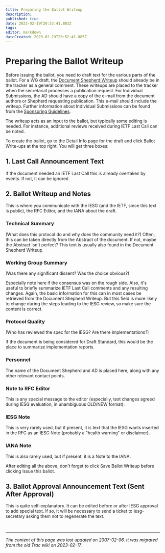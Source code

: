 ```yaml
---
title: Preparing the Ballot Writeup
description: 
published: true
date: 2023-02-19T20:53:41.803Z
tags: 
editor: markdown
dateCreated: 2023-02-19T20:52:41.885Z
---
```


# Preparing the Ballot Writeup

Before issuing the ballot, you need to draft text for the various parts of the ballot. For a WG draft, the [Document Shepherd Writeup](http://tools.ietf.org/id/draft-ietf-proto-wgchair-doc-shepherding) should already be in the tracker as a general comment. These writeups are placed to the tracker when the secretariat processes a publication request. For Individual Submissions, the AD should have a copy of the e-mail from the document authors or Shepherd requesting publication. This e-mail should include the writeup. Further information about Individual Submissions can be found from the [Sponsoring Guidelines](http://tools.ietf.org/id/draft-iesg-sponsoring-guidelines).

The writeup acts as an input to the ballot, but typically some editing is needed. For instance, additional reviews received during IETF Last Call can be noted.

To create the ballot, go to the Detail Info page for the draft and click Ballot Write-ups at the top right. You will get three boxes:

## 1. Last Call Announcement Text

If the document needed an IETF Last Call this is already overtaken by events. If not, it can be ignored.
## 2. Ballot Writeup and Notes

This is where you communicate with the IESG (and the IETF, since this text is public), the RFC Editor, and the IANA about the draft.
### Technical Summary

(What does this protocol do and why does the community need it?) Often, this can be taken directly from the Abstract of the document. If not, maybe the Abstract isn't perfect? This text is usually also found in the Document Shepherd Writeup.
### Working Group Summary

(Was there any significant dissent? Was the choice obvious?)

Especially note here if the consensus was on the rough side. Also, it's useful to briefly summarize IETF Last Call comments and any resulting changes. Again, the basic information for this can in most cases be retrieved from the Document Shepherd Writeup. But this field is more likely to change during the steps leading to the IESG review, so make sure the content is correct.

### Protocol Quality

(Who has reviewed the spec for the IESG? Are there implementations?)

If the document is being considered for Draft Standard, this would be the place to summarize implementation reports.

### Personnel

The name of the Document Shepherd and AD is placed here, along with any other relevant contact points.

### Note to RFC Editor

This is any special message to the editor (especially, text changes agreed during IESG evaluation, in unambiguous OLD/NEW format).

### IESG Note

This is very rarely used, but if present, it is text that the IESG wants inserted in the RFC as an IESG Note (probably a "health warning" or disclaimer).

### IANA Note

This is also rarely used, but if present, it is a Note to the IANA.

After editing all the above, don't forget to click Save Ballot Writeup before clicking Issue this ballot.

## 3. Ballot Approval Announcement Text (Sent After Approval)

This is quite self-explanatory. It can be edited before or after IESG approval to add special text. If so, it will be necessary to send a ticket to iesg-secretary asking them not to regenerate the text.

&nbsp;
&nbsp;
&nbsp;

---

*The content of this page was last updated on 2007-02-06. It was migrated from the old Trac wiki on 2023-02-17.*